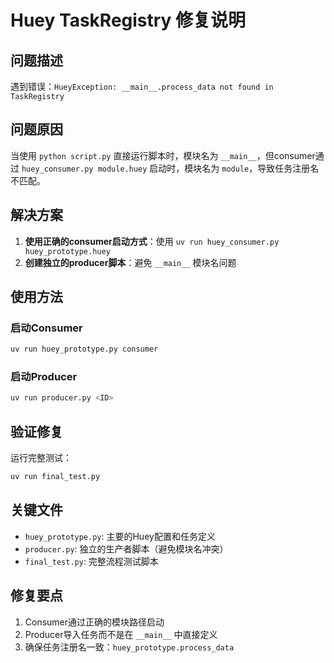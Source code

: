 # Huey TaskRegistry 修复说明

## 问题描述
遇到错误：`HueyException: __main__.process_data not found in TaskRegistry`

## 问题原因
当使用 `python script.py` 直接运行脚本时，模块名为 `__main__`，但consumer通过 `huey_consumer.py module.huey` 启动时，模块名为 `module`，导致任务注册名不匹配。

## 解决方案
1. **使用正确的consumer启动方式**：使用 `uv run huey_consumer.py huey_prototype.huey`
2. **创建独立的producer脚本**：避免 `__main__` 模块名问题

## 使用方法

### 启动Consumer
```bash
uv run huey_prototype.py consumer
```

### 启动Producer
```bash
uv run producer.py <ID>
```

## 验证修复
运行完整测试：
```bash
uv run final_test.py
```

## 关键文件
- `huey_prototype.py`: 主要的Huey配置和任务定义
- `producer.py`: 独立的生产者脚本（避免模块名冲突）
- `final_test.py`: 完整流程测试脚本

## 修复要点
1. Consumer通过正确的模块路径启动
2. Producer导入任务而不是在 `__main__` 中直接定义
3. 确保任务注册名一致：`huey_prototype.process_data`
